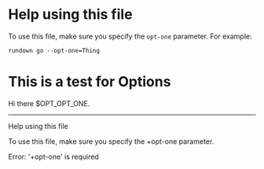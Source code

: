 <r opt="opt-one" type="string" required desc="Activate the thing"/>

# Help using this file <r label="rundown:help"/>

To use this file, make sure you specify the `opt-one` parameter. For example:

```
rundown go --opt-one=Thing
```

# This is a test for Options <r section="go" />

Hi there <r sub-env>$OPT_OPT_ONE</r>.

-----

Help using this file

  To use this file, make sure you specify the  +opt-one  parameter.

  
Error: '+opt-one' is required